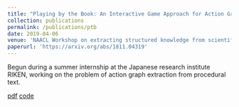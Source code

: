 ```yaml
---
title: "Playing by the Book: An Interactive Game Approach for Action Graph Extraction from Text"
collection: publications
permalink: /publications/ptb
date: 2019-04-06
venue: 'NAACL Workshop on extracting structured knowledge from scientific publications'
paperurl: 'https://arxiv.org/abs/1811.04319'
---
```

Begun during a summer internship at the Japanese research institute RIKEN, working on the problem of action graph extraction from procedural text.

[pdf](https://arxiv.org/pdf/1811.04319.pdf)
[code](https://github.com/ronentk/TextLabs)
